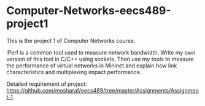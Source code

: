 # Computer-Networks-eecs489-project1

This is the project 1 of Computer Networks course.

iPerf is a common tool used to measure network bandwidth. Write my own version of this tool in C/C++ using sockets. Then use my tools to measure the performance of virtual networks in Mininet and explain how link characteristics and multiplexing impact performance.

Detailed requirement of project: https://github.com/mosharaf/eecs489/tree/master/Assignments/Assignment-1
